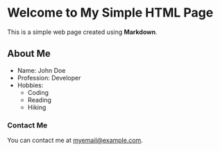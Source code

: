 <!DOCTYPE html>
<html lang="en">
<head>
    <meta charset="UTF-8">
    <meta name="viewport" content="width=device-width, initial-scale=1.0">
    <title>Simple HTML Page</title>
    <meta name="description" content="This is an example of a meta description. This will often show up in search results.">
</head>
<body>

# Welcome to My Simple HTML Page

This is a simple web page created using **Markdown**.

## About Me

- Name: John Doe
- Profession: Developer
- Hobbies: 
  - Coding
  - Reading
  - Hiking

### Contact Me

You can contact me at [myemail@example.com](mailto:myemail@example.com).

</body>
</html>

